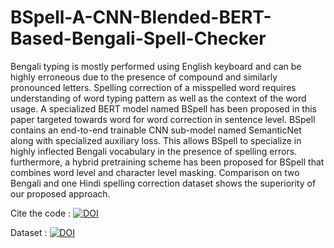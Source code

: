 # BSpell-A-CNN-Blended-BERT-Based-Bengali-Spell-Checker
Bengali typing is mostly performed using English keyboard and can be highly erroneous due to the presence of compound and
similarly pronounced letters. Spelling correction of a misspelled word requires understanding of word typing pattern as well as the
context of the word usage. A specialized BERT model named BSpell has been proposed in this paper targeted towards word for word
correction in sentence level. BSpell contains an end-to-end trainable CNN sub-model named SemanticNet along with specialized
auxiliary loss. This allows BSpell to specialize in highly inflected Bengali vocabulary in the presence of spelling errors. furthermore, a
hybrid pretraining scheme has been proposed for BSpell that combines word level and character level masking. Comparison on two
Bengali and one Hindi spelling correction dataset shows the superiority of our proposed approach.

Cite the code : [![DOI](https://zenodo.org/badge/606186668.svg)](https://zenodo.org/badge/latestdoi/606186668)

Dataset : [![DOI](https://zenodo.org/badge/DOI/10.5281/zenodo.7675570.svg)](https://doi.org/10.5281/zenodo.7675570)
